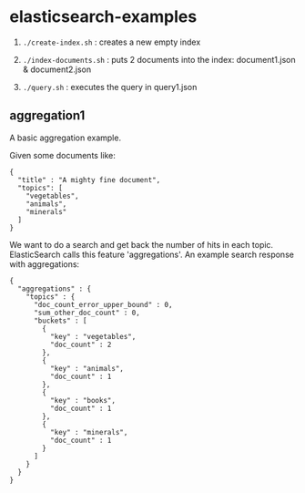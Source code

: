 # elasticsearch-examples

1. `./create-index.sh` : creates a new empty index

2. `./index-documents.sh` : puts 2 documents into the index: document1.json & document2.json

3. `./query.sh` : executes the query in query1.json  

## aggregation1 

A basic aggregation example.

Given some documents like:

```
{
  "title" : "A mighty fine document",
  "topics": [
    "vegetables",
    "animals",
    "minerals"
  ]
}
```

We want to do a search and get back the number of hits in each topic.
ElasticSearch calls this feature 'aggregations'.
An example search response with aggregations:

```
{
  "aggregations" : {
    "topics" : {
      "doc_count_error_upper_bound" : 0,
      "sum_other_doc_count" : 0,
      "buckets" : [
        {
          "key" : "vegetables",
          "doc_count" : 2
        },
        {
          "key" : "animals",
          "doc_count" : 1
        },
        {
          "key" : "books",
          "doc_count" : 1
        },
        {
          "key" : "minerals",
          "doc_count" : 1
        }
      ]
    }
  }
}
```

